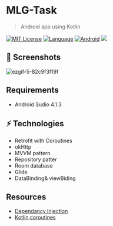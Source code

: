 # MLG-Task


> Android app using Kotlin 
 

[![MIT License](https://img.shields.io/badge/License-MIT%20-yellow.svg)]()
[![Language](https://img.shields.io/badge/Language-Kotlin%20-red.svg)]()
[![Android](https://img.shields.io/badge/Platform-Native%20Android-green.svg)](https://developer.android.com/kotlin)
![](header.png)

## 📱 Screenshots 

![ezgif-5-82c9f3f19f](https://user-images.githubusercontent.com/49350237/176961625-6d685c47-bdd0-43a8-ac10-899541ecbb9a.gif)

## Requirements

- Android Sudio 4.1.3


## ⚡ Technologies
- Retrofit with Coroutines
- okHttp
- MVVM pattern
- Repository patter
- Room database
- Glide
- DataBinding& viewBiding


## Resources
- [Dependancy Injection](https://developer.android.com/training/dependency-injection/hilt-android)
- [Kotlin coroutines](https://developer.android.com/kotlin/coroutines)


